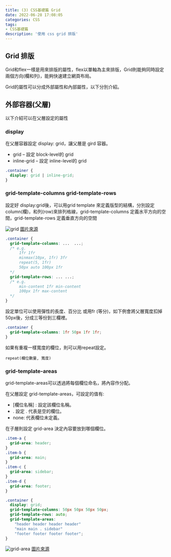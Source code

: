 ```yaml
---
title: (3) CSS基礎篇 Grid
date: 2022-06-28 17:08:05
categories: CSS
tags: 
- CSS基礎篇
description: '使用 css grid 排版'
---
```


## Grid 排版

Grid和flex一樣是用來排版的屬性，flex以單軸為主來排版，Grid則能夠同時設定兩個方向(欄和列)，能夠快速建立網頁布局。

Grid的屬性可以分成外部屬性和內部屬性，以下分別介紹。

## 外部容器(父層)

以下介紹可以在父層設定的屬性

### display

在父層容器設定 display: grid，讓父層是 gird 容器。

- grid – 設定 block-level的 grid
- inline-grid – 設定 inline-level的 grid

``` css
.container {
  display: grid | inline-grid;
}
```

### grid-template-columns grid-template-rows

設定好 display:grid後，可以用grid template 來定義版型的結構，分別設定column(欄)，和列(row)來排列格線，grid-template-columns 定義水平方向的空間，grid-template-rows 定義垂直方向的空間

![grid](https://css-tricks.com/wp-content/uploads/2018/11/template-column-rows-02.svg)
[圖片來源](https://css-tricks.com/wp-content/uploads/2018/11/template-column-rows-02.svg)

``` css
.container {
  grid-template-columns: ...  ...;
  /* e.g. 
      1fr 1fr
      minmax(10px, 1fr) 3fr
      repeat(5, 1fr)
      50px auto 100px 1fr
  */
  grid-template-rows: ... ...;
  /* e.g. 
      min-content 1fr min-content
      100px 1fr max-content
  */
}
```

設定單位可以使用彈性的長度、百分比
或用fr (等分)，如下例會將父層寬度扣掉50px後，分成三等份到三欄裡。

``` css
.container {
  grid-template-columns: 1fr 50px 1fr 1fr; 
}
```

如果有重複一樣寬度的欄位，則可以用repeat設定。 
```
repeat(欄位數量, 寬度)
```

### grid-template-areas

grid-template-areas可以透過將每個欄位命名，將內容作分配。

在父層設定 grid-template-areas，可設定的值有:

- [欄位名稱] : 設定該欄位名稱。
- .   設定 . 代表是空的欄位。
- none: 代表欄位未定義。

在子層則設定 grid-area 決定內容要放到哪個欄位。

``` css
.item-a {
  grid-area: header;
}
.item-b {
  grid-area: main;
}
.item-c {
  grid-area: sidebar;
}
.item-d {
  grid-area: footer;
}

.container {
  display: grid;
  grid-template-columns: 50px 50px 50px 50px;
  grid-template-rows: auto;
  grid-template-areas: 
    "header header header header"
    "main main . sidebar"
    "footer footer footer footer";
}
```
![grid-area](https://css-tricks.com/wp-content/uploads/2018/11/dddgrid-template-areas.svg)
[圖片來源](https://css-tricks.com/wp-content/uploads/2018/11/dddgrid-template-areas.svg)















